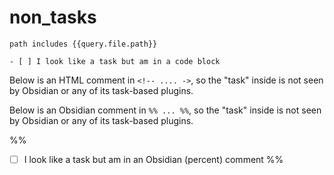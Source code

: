 # non_tasks

```tasks
path includes {{query.file.path}}
```

```
- [ ] I look like a task but am in a code block
```

Below is an HTML comment in `<!-- .... ->`, so the "task" inside is not seen by Obsidian or any of its task-based plugins.

<!--
- [ ] I look like a task but am in an HTML comment
-->

Below is an Obsidian comment in `%% ... %%`, so the "task" inside is not seen by Obsidian or any of its task-based plugins.

%%
- [ ] I look like a task but am in an Obsidian (percent) comment
%%
